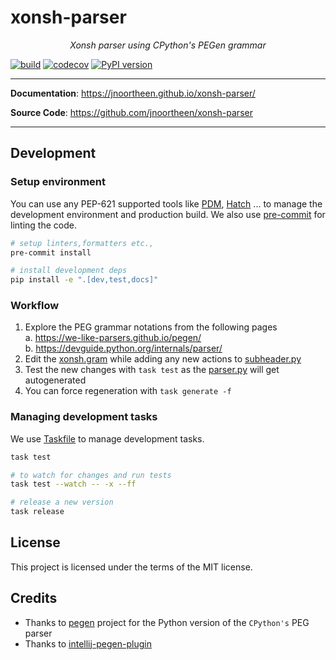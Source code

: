 # xonsh-parser

<p align="center">
    <em>Xonsh parser using CPython's PEGen grammar</em>
</p>

[![build](https://github.com/jnoortheen/xonsh-parser/workflows/Build/badge.svg)](https://github.com/jnoortheen/xonsh-parser/actions)
[![codecov](https://codecov.io/gh/jnoortheen/xonsh-parser/branch/master/graph/badge.svg)](https://codecov.io/gh/jnoortheen/xonsh-parser)
[![PyPI version](https://badge.fury.io/py/xonsh-parser.svg)](https://badge.fury.io/py/xonsh-parser)

---

**Documentation**: <a href="https://jnoortheen.github.io/xonsh-parser/" target="_blank">https://jnoortheen.github.io/xonsh-parser/</a>

**Source Code**: <a href="https://github.com/jnoortheen/xonsh-parser" target="_blank">https://github.com/jnoortheen/xonsh-parser</a>

---

## Development

### Setup environment

You can use any PEP-621 supported tools like [PDM](https://pdm-project.org/en/latest/), [Hatch](https://hatch.pypa.io/latest/install/) ... to manage the development environment and production build. We also use [pre-commit](https://pre-commit.com/) for linting the code.

```sh
# setup linters,formatters etc.,
pre-commit install

# install development deps
pip install -e ".[dev,test,docs]"
```

### Workflow 

1. Explore the PEG grammar notations from the following pages  
 a. https://we-like-parsers.github.io/pegen/  
 b. https://devguide.python.org/internals/parser/
2. Edit the [xonsh.gram](./tasks/xonsh.gram) while adding any new actions to [subheader.py](./peg_parser/subheader.py)
3. Test the new changes with `task test` as the [parser.py](./peg_parser/parser.py) will get autogenerated
4. You can force regeneration with `task generate -f`

### Managing development tasks

We use [Taskfile](https://taskfile.dev/usage/) to manage development tasks. 
```bash
task test

# to watch for changes and run tests
task test --watch -- -x --ff

# release a new version
task release
```

## License

This project is licensed under the terms of the MIT license.

## Credits

- Thanks to [pegen](https://github.com/we-like-parsers/pegen) project for the Python version of the `CPython's` PEG parser
- Thanks to [intellij-pegen-plugin](https://github.com/vpoverennov/pegen-plugin)
